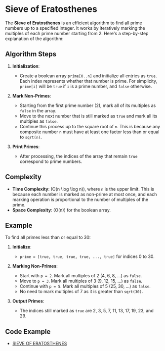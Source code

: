 # Sieve of Eratosthenes

The **Sieve of Eratosthenes** is an efficient algorithm to find all prime numbers up to a specified integer. It works by iteratively marking the multiples of each prime number starting from 2. Here's a step-by-step explanation of the algorithm:

## Algorithm Steps

1. **Initialization**:
   - Create a boolean array `prime[0..n]` and initialize all entries as `true`. Each index represents whether that number is prime. For simplicity, `prime[i]` will be `true` if `i` is a prime number, and `false` otherwise.

2. **Mark Non-Primes**:
   - Starting from the first prime number (2), mark all of its multiples as `false` in the array.
   - Move to the next number that is still marked as `true` and mark all its multiples as `false`.
   - Continue this process up to the square root of `n`. This is because any composite number `n` must have at least one factor less than or equal to `sqrt(n)`.

3. **Print Primes**:
   - After processing, the indices of the array that remain `true` correspond to prime numbers.

## Complexity

- **Time Complexity**: \(O(n \log \log n)\), where `n` is the upper limit. This is because each number is marked as non-prime at most once, and each marking operation is proportional to the number of multiples of the prime.
- **Space Complexity**: \(O(n)\) for the boolean array.

## Example

To find all primes less than or equal to 30:

1. **Initialize**:
   - `prime = [true, true, true, true, ..., true]` for indices 0 to 30.

2. **Marking Non-Primes**:
   - Start with `p = 2`. Mark all multiples of 2 (4, 6, 8, ...) as `false`.
   - Move to `p = 3`. Mark all multiples of 3 (9, 12, 15, ...) as `false`.
   - Continue with `p = 5`. Mark all multiples of 5 (25, 30, ...) as `false`.
   - No need to mark multiples of 7 as it is greater than `sqrt(30)`.

3. **Output Primes**:
   - The indices still marked as `true` are 2, 3, 5, 7, 11, 13, 17, 19, 23, and 29.

## Code Example

- [SIEVE OF ERATOSTHENES ](https://github.com/airejtashfeen/DSA/blob/main/sieve_of_eratosthenes.cpp)